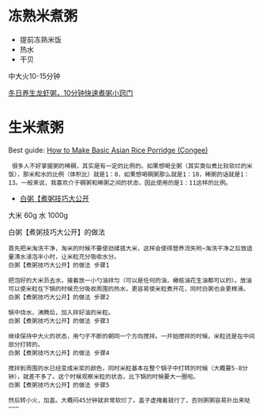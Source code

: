 # 冻熟米煮粥

*  提前冻熟米饭
*  热水
*  干贝

中大火10-15分钟

[冬日养生龙虾粥，10分钟快速煮粥小窍门](https://www.youtube.com/watch?v=e-jRvdm6j0Q)  

# 生米煮粥

Best guide: [How to Make Basic Asian Rice Porridge (Congee)](https://whattocooktoday.com/how-to-make-rice-porridge.html)


     很多人不好掌握粥的稀稠，其实是有一定的比例的。如果想喝全粥（其实类似煮比较软烂的米饭），那米和水的比例（体积比）就是1：8，如果想喝稠粥那么就是1：10，稀粥的话就是1：13。一般来说，我喜欢介于稠粥和稀粥之间的状态，因此使用的是1：11这样的比例。 


*  [白粥【煮粥技巧大公开](https://www.xiachufang.com/recipe/100035144/)

大米 	60g
水 	1000g

 白粥【煮粥技巧大公开】的做法  

    首先把米淘洗干净，淘米的时候不要使劲揉搓大米，这样会使得营养流失哟~淘洗干净之后放适量清水浸泡半小时，让米粒充分吸收水分。
    白粥【煮粥技巧大公开】的做法 步骤1

    把泡好的大米沥去水，接着放一小勺油拌匀（可以是任何的油，橄榄油花生油都可以的）。放油可以使米粒在下锅的时候充分吸收周围的热水，更容易使米粒煮开花，同时白粥也会更棉滑。
    白粥【煮粥技巧大公开】的做法 步骤2

    锅中烧水，沸腾后，加入拌好油的米粒。
    白粥【煮粥技巧大公开】的做法 步骤3

    继续保持中大火的状态，用勺子不断的朝同一个方向搅拌。一开始搅拌的时候，米粒还是在中间部分打转的。
    白粥【煮粥技巧大公开】的做法 步骤4

    搅拌到周围的水已经变成米浆的颜色，同时米粒基本在整个锅子中打转的时候（大概要5-8分钟），就差不多了。这个时候观察米粒的状态，比下锅的时候要大一圈啦。
    白粥【煮粥技巧大公开】的做法 步骤5

    然后转小火，加盖。大概闷45分钟就非常软烂了。盖子虚掩着就行了，否则粥粥容易扑出来哒~~~
